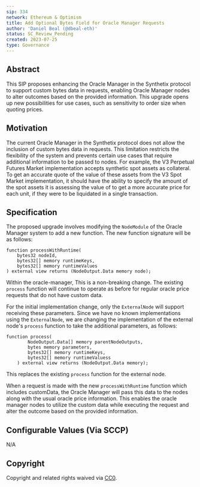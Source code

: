 ```yaml
---
sip: 334
network: Ethereum & Optimism
title: Add Optional Bytes Field for Oracle Manager Requests
author: 'Daniel Beal (@dbeal-eth)'
status: SC_Review_Pending
created: 2023-07-25
type: Governance
---
```


## Abstract

This SIP proposes enhancing the Oracle Manager in the Synthetix protocol to support custom bytes data in requests, enabling Oracle Manager nodes to alter outcomes based on the provided information. This upgrade opens up new possibilities for use cases, such as sensitivity to order size when quoting prices.

## Motivation

The current Oracle Manager in the Synthetix protocol does not allow the inclusion of custom bytes data in requests. This limitation restricts the flexibility of the system and prevents certain use cases that require additional information to be passed to nodes. For example, the V3 Perpetual Futures Market implementation accepts synthetic spot assets as collateral. To get an accurate quote of the value of these assets from the V3 Spot Market implementation, it should have the ability to specify the amount of the spot assets it is assessing the value of to get a more accurate price for each unit, if they were to be liquidated in a single transaction.

## Specification

The proposed upgrade involves modifying the `NodeModule` of the Oracle Manager system to add a new function. The new function signature will be as follows:

```
function processWithRuntime(
    bytes32 nodeId,
    bytes32[] memory runtimeKeys,
    bytes32[] memory runtimeValues
) external view returns (NodeOutput.Data memory node);
```

Within the oracle-manager, This is a non-breaking change. The existing `process` function will continue to operate as before for regular oracle price requests that do not have custom data.

For the initial implementation change, only the `ExternalNode` will support receiving these parameters. Since we have no known implementations using the `ExternalNode`, we are changing the implementation of the external node's `process` function to take the additional parameters, as follows:

```
function process(
        NodeOutput.Data[] memory parentNodeOutputs,
        bytes memory parameters,
        bytes32[] memory runtimeKeys,
        bytes32[] memory runtimeValuess
    ) external view returns (NodeOutput.Data memory);
```

This replaces the existing `process` function for the external node.

When a request is made with the new `processWithRuntime` function which includes customData, the Oracle Manager will pass this data to the nodes along with the usual oracle price information. This enables the oracle manager nodes to utilize the custom data while executing the request and alter the outcome based on the provided information.

## Configurable Values (Via SCCP)

N/A

## Copyright

Copyright and related rights waived via [CC0](https://creativecommons.org/publicdomain/zero/1.0/).
